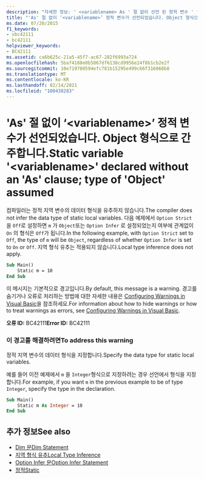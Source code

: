 ```yaml
---
description: "자세한 정보: ' <variablename> As ' 절 없이 선언 된 정적 변수 ' ', ' Object ' 형식으로 간주 됩니다."
title: "'As' 절 없이 ‘<variablename>’ 정적 변수가 선언되었습니다. Object 형식으로 간주합니다."
ms.date: 07/20/2015
f1_keywords:
- vbc42111
- bc42111
helpviewer_keywords:
- BC42111
ms.assetid: ca6b625c-21a5-45f7-ac67-282f6993a724
ms.openlocfilehash: 5baf4188e0b5867df6138cd9956e24f8b1cb2e2f
ms.sourcegitcommit: 10e719780594efc781b15295e499c66f316068b8
ms.translationtype: MT
ms.contentlocale: ko-KR
ms.lasthandoff: 02/14/2021
ms.locfileid: "100438283"
---
```

# <a name="static-variable-variablename-declared-without-an-as-clause-type-of-object-assumed"></a><span data-ttu-id="75b32-103">'As' 절 없이 ‘\<variablename>’ 정적 변수가 선언되었습니다. Object 형식으로 간주합니다.</span><span class="sxs-lookup"><span data-stu-id="75b32-103">Static variable '\<variablename>' declared without an 'As' clause; type of 'Object' assumed</span></span>

<span data-ttu-id="75b32-104">컴파일러는 정적 지역 변수의 데이터 형식을 유추하지 않습니다.</span><span class="sxs-lookup"><span data-stu-id="75b32-104">The compiler does not infer the data type of static local variables.</span></span> <span data-ttu-id="75b32-105">다음 예제에서 `Option Strict` 을 `Off`로 설정하면 `m` 가 `Object`또는 `Option Infer` 로 설정되었는지 여부에 관계없이 `On` 의 형식은 `Off`가 됩니다.</span><span class="sxs-lookup"><span data-stu-id="75b32-105">In the following example, with `Option Strict` set to `Off`, the type of `m` will be `Object`, regardless of whether `Option Infer` is set to `On` or `Off`.</span></span> <span data-ttu-id="75b32-106">지역 형식 유추는 적용되지 않습니다.</span><span class="sxs-lookup"><span data-stu-id="75b32-106">Local type inference does not apply.</span></span>

```vb
Sub Main()
    Static m = 10
End Sub
```

<span data-ttu-id="75b32-107">이 메시지는 기본적으로 경고입니다.</span><span class="sxs-lookup"><span data-stu-id="75b32-107">By default, this message is a warning.</span></span> <span data-ttu-id="75b32-108">경고를 숨기거나 오류로 처리하는 방법에 대한 자세한 내용은 [Configuring Warnings in Visual Basic](/visualstudio/ide/configuring-warnings-in-visual-basic)을 참조하세요.</span><span class="sxs-lookup"><span data-stu-id="75b32-108">For information about how to hide warnings or how to treat warnings as errors, see [Configuring Warnings in Visual Basic](/visualstudio/ide/configuring-warnings-in-visual-basic).</span></span>

<span data-ttu-id="75b32-109">**오류 ID:** BC42111</span><span class="sxs-lookup"><span data-stu-id="75b32-109">**Error ID:** BC42111</span></span>

### <a name="to-address-this-warning"></a><span data-ttu-id="75b32-110">이 경고를 해결하려면</span><span class="sxs-lookup"><span data-stu-id="75b32-110">To address this warning</span></span>

<span data-ttu-id="75b32-111">정적 지역 변수의 데이터 형식을 지정합니다.</span><span class="sxs-lookup"><span data-stu-id="75b32-111">Specify the data type for static local variables.</span></span>

<span data-ttu-id="75b32-112">예를 들어 이전 예제에서 `m` 을 `Integer`형식으로 지정하려는 경우 선언에서 형식을 지정합니다.</span><span class="sxs-lookup"><span data-stu-id="75b32-112">For example, if you want `m` in the previous example to be of type `Integer`, specify the type in the declaration.</span></span>

```vb
Sub Main()
    Static m As Integer = 10
End Sub
```

## <a name="see-also"></a><span data-ttu-id="75b32-113">추가 정보</span><span class="sxs-lookup"><span data-stu-id="75b32-113">See also</span></span>

- [<span data-ttu-id="75b32-114">Dim 문</span><span class="sxs-lookup"><span data-stu-id="75b32-114">Dim Statement</span></span>](../language-reference/statements/dim-statement.md)
- [<span data-ttu-id="75b32-115">지역 형식 유추</span><span class="sxs-lookup"><span data-stu-id="75b32-115">Local Type Inference</span></span>](../programming-guide/language-features/variables/local-type-inference.md)
- [<span data-ttu-id="75b32-116">Option Infer 문</span><span class="sxs-lookup"><span data-stu-id="75b32-116">Option Infer Statement</span></span>](../language-reference/statements/option-infer-statement.md)
- [<span data-ttu-id="75b32-117">정적</span><span class="sxs-lookup"><span data-stu-id="75b32-117">Static</span></span>](../language-reference/modifiers/static.md)
